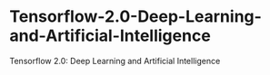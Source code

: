 # Tensorflow-2.0-Deep-Learning-and-Artificial-Intelligence
Tensorflow 2.0: Deep Learning and Artificial Intelligence
